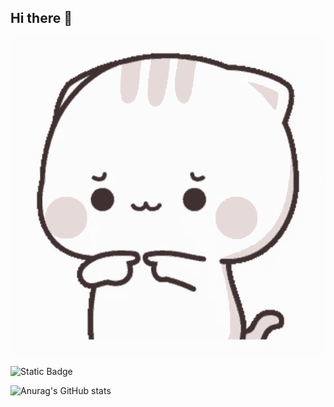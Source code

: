 ## Hi there 👋


<img src="https://github.com/EmptyTo/EmptyTo/blob/main/cute-fingers-fixed-cat.gif" alt="500" wtdth="400">

![Static Badge](https://img.shields.io/badge/py-Python-red?logo=Python&logoColor=Black)

![Anurag's GitHub stats](https://github-readme-stats.vercel.app/api?username=EmptyTo&show_icons=true&theme=radical)
